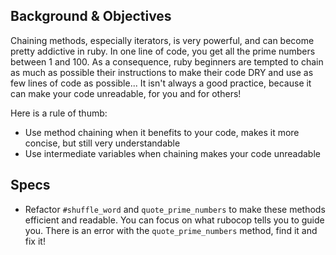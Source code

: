 ## Background & Objectives

Chaining methods, especially iterators, is very powerful, and can become pretty addictive in ruby. In one line of code, you get all the prime numbers between 1 and 100. As a consequence, ruby beginners are tempted to chain as much as possible their instructions to make their code DRY and use as few lines of code as possible... It isn't always a good practice, because it can make your code unreadable, for you and for others!

Here is a rule of thumb:

- Use method chaining when it benefits to your code, makes it more concise, but still very understandable
- Use intermediate variables when chaining makes your code unreadable

## Specs

- Refactor `#shuffle_word` and `quote_prime_numbers` to make these methods efficient and readable. You can focus on what rubocop tells you to guide you. There is an error
with the `quote_prime_numbers` method, find it and fix it!